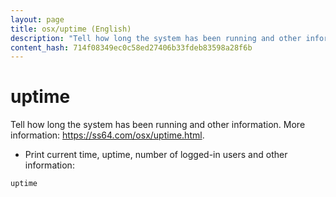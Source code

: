 ```yaml
---
layout: page
title: osx/uptime (English)
description: "Tell how long the system has been running and other information."
content_hash: 714f08349ec0c58ed27406b33fdeb83598a28f6b
---
```

# uptime

Tell how long the system has been running and other information.
More information: <https://ss64.com/osx/uptime.html>.

- Print current time, uptime, number of logged-in users and other information:

`uptime`
